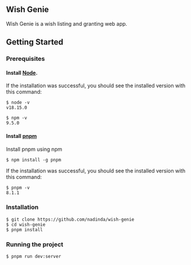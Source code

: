 ## Wish Genie

Wish Genie is a wish listing and granting web app.

## Getting Started

### Prerequisites

#### Install [Node](https://nodejs.org/en/).

If the installation was successful, you should see the installed version with this command:

    $ node -v
    v18.15.0

    $ npm -v
    9.5.0

#### Install [pnpm](https://pnpm.io/installation)

Install pnpm using npm

    $ npm install -g pnpm

If the installation was successful, you should see the installed version with this command:

    $ pnpm -v
    8.1.1

### Installation

    $ git clone https://github.com/nadinda/wish-genie
    $ cd wish-genie
    $ pnpm install

### Running the project

    $ pnpm run dev:server
